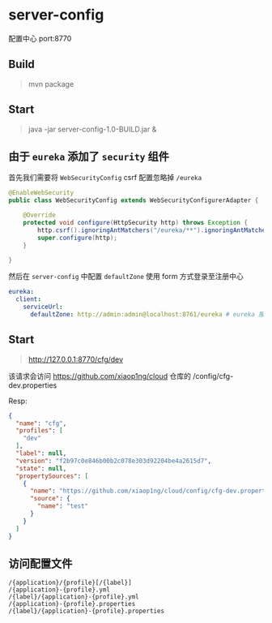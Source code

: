 # server-config

配置中心 port:8770

## Build

> mvn package

## Start

>  java -jar server-config-1.0-BUILD.jar &

## 由于 `eureka` 添加了 `security` 组件

首先我们需要将 `WebSecurityConfig` csrf 配置忽略掉 `/eureka`
```java
@EnableWebSecurity
public class WebSecurityConfig extends WebSecurityConfigurerAdapter {

    @Override
    protected void configure(HttpSecurity http) throws Exception {
        http.csrf().ignoringAntMatchers("/eureka/**").ignoringAntMatchers("/eureka");
        super.configure(http);
    }

}
```

然后在 `server-config` 中配置 `defaultZone` 使用 form 方式登录至注册中心

```yml
eureka:
  client:
    serviceUrl:
      defaultZone: http://admin:admin@localhost:8761/eureka # eureka 服务中心地址
```

## Start

> http://127.0.0.1:8770/cfg/dev

该请求会访问 https://github.com/xiaop1ng/cloud 仓库的 /config/cfg-dev.properties

Resp:

```json
{
  "name": "cfg",
  "profiles": [
    "dev"
  ],
  "label": null,
  "version": "f2b97c0e846b00b2c078e303d92204be4a2615d7",
  "state": null,
  "propertySources": [
    {
      "name": "https://github.com/xiaop1ng/cloud/config/cfg-dev.properties",
      "source": {
        "name": "test"
      }
    }
  ]
}
```

## 访问配置文件

```
/{application}/{profile}[/{label}]
/{application}-{profile}.yml
/{label}/{application}-{profile}.yml
/{application}-{profile}.properties
/{label}/{application}-{profile}.properties
```
